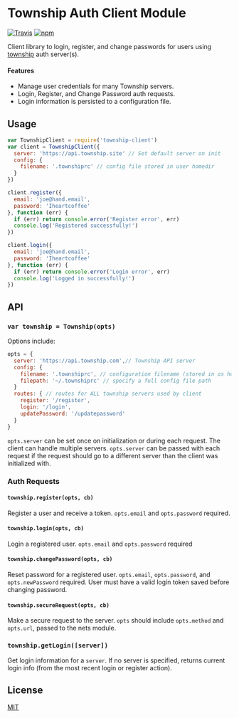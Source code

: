 # Township Auth Client Module

[![Travis](https://travis-ci.org/township/township-client.svg)](https://travis-ci.org/township/township-client) [![npm](https://img.shields.io/npm/v/township-client.svg)](https://npmjs.org/package/township-client)

Client library to login, register, and change passwords for users using [township](https://github.com/township/township) auth server(s).

#### Features

* Manage user credentials for many Township servers.
* Login, Register, and Change Password auth requests.
* Login information is persisted to a configuration file.

## Usage

```js
var TownshipClient = require('township-client')
var client = TownshipClient({
  server: 'https://api.township.site' // Set default server on init
  config: {
    filename: '.townshiprc' // config file stored in user homedir
  }
})

client.register({
  email: 'joe@hand.email',
  password: 'Iheartcoffee'
}, function (err) {
  if (err) return console.error('Register error', err)
  console.log('Registered successfully!')
})

client.login({
  email: 'joe@hand.email',
  password: 'Iheartcoffee'
}, function (err) {
  if (err) return console.error('Login error', err)
  console.log('Logged in successfully!')
})
```

## API

### `var township = Township(opts)`

Options include:

```js
opts = {
  server: 'https://api.township.com',// Township API server
  config: {
    filename: '.townshiprc', // configuration filename (stored in os homedir)
    filepath: '~/.townshiprc' // specify a full config file path 
  }
  routes: { // routes for ALL township servers used by client
    register: '/register',
    login: '/login',
    updatePassword: '/updatepassword'
  }
}
```

`opts.server` can be set once on initialization or during each request. The client can handle multiple servers. `opts.server` can be passed with each request if the request should go to a different server than the client was initialized with.

### Auth Requests

#### `township.register(opts, cb)`

Register a user and receive a token. `opts.email` and `opts.password` required.

#### `township.login(opts, cb)`

Login a registered user. `opts.email` and `opts.password` required

#### `township.changePassword(opts, cb)`

Reset password for a registered user. `opts.email`, `opts.password`, and `opts.newPassword` required. User must have a valid login token saved before changing password.

#### `township.secureRequest(opts, cb)`

Make a secure request to the server. `opts` should include `opts.method` and `opts.url`, passed to the nets module.

### `township.getLogin([server])`

Get login information for a `server`. If no server is specified, returns current login info (from the most recent login or register action).

## License
[MIT](LICENSE.md)
